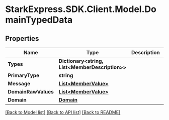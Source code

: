 # StarkExpress.SDK.Client.Model.DomainTypedData

## Properties

Name | Type | Description | Notes
------------ | ------------- | ------------- | -------------
**Types** | **Dictionary&lt;string, List&lt;MemberDescription&gt;&gt;** |  | [optional] 
**PrimaryType** | **string** |  | [optional] 
**Message** | [**List&lt;MemberValue&gt;**](MemberValue.md) |  | [optional] 
**DomainRawValues** | [**List&lt;MemberValue&gt;**](MemberValue.md) |  | [optional] 
**Domain** | [**Domain**](Domain.md) |  | [optional] 

[[Back to Model list]](../README.md#documentation-for-models) [[Back to API list]](../README.md#documentation-for-api-endpoints) [[Back to README]](../README.md)

